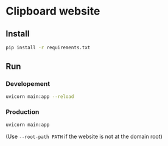 # Clipboard website

## Install

```bash
pip install -r requirements.txt
```

## Run

### Developement

```bash
uvicorn main:app --reload
```

### Production

```bash
uvicorn main:app
```

(Use `--root-path PATH` if the website is not at the domain root)